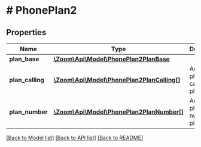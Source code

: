 # # PhonePlan2

## Properties

Name | Type | Description | Notes
------------ | ------------- | ------------- | -------------
**plan_base** | [**\Zoom\Api\Model\PhonePlan2PlanBase**](PhonePlan2PlanBase.md) |  | [optional] 
**plan_calling** | [**\Zoom\Api\Model\PhonePlan2PlanCalling[]**](PhonePlan2PlanCalling.md) | Additional phone calling plans. | [optional] 
**plan_number** | [**\Zoom\Api\Model\PhonePlan2PlanNumber[]**](PhonePlan2PlanNumber.md) | Additional phone number plans. | [optional] 

[[Back to Model list]](../../README.md#documentation-for-models) [[Back to API list]](../../README.md#documentation-for-api-endpoints) [[Back to README]](../../README.md)


